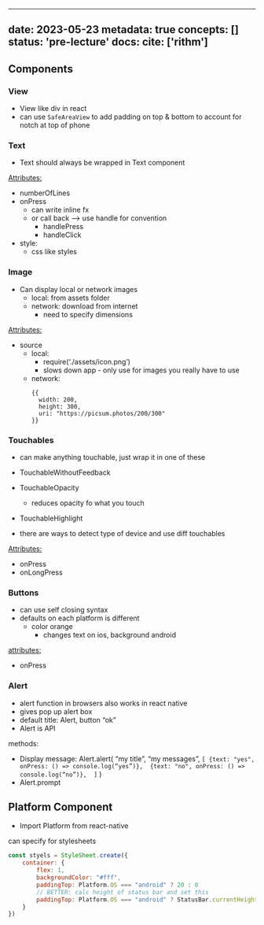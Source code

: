 
---
date: 2023-05-23
metadata: true
concepts: []
status: 'pre-lecture'
docs: 
cite: ['rithm']
---

## Components

### View

- View like div in react
- can use `SafeAreaView` to add padding on top & bottom to account for notch at top of phone

### Text

- Text should always be wrapped in Text component

<u>Attributes:</u>
- numberOfLines
- onPress
	- can write inline fx
	- or call back –> use handle for convention
		- handlePress
		- handleClick
- style:
	- css like styles

### Image

- Can display local or network images
	- local: from assets folder
	- network: download from internet
		- need to specify dimensions 

<u>Attributes:</u>
- source
	- local: 
		- require(‘./assets/icon.png’)
		- slows down app - only use for images you really have to use
	- network:
	  ```
	  {{
	    width: 200,
	    height: 300,
	    uri: "https://picsum.photos/200/300"
	  }}
		```

### Touchables

- can make anything touchable, just wrap it in one of these
- TouchableWithoutFeedback
- TouchableOpacity
	- reduces opacity fo what you touch
- TouchableHighlight

- there are ways to detect type of device and use diff touchables

<u>Attributes:</u>
- onPress
- onLongPress


### Buttons

- can use self closing syntax
- defaults on each platform is different
	- color orange
		- changes text on ios, background android

<u>attributes:</u>
- onPress


### Alert

- alert function in browsers also works in react native
- gives pop up alert box
- default title: Alert, button “ok”
- Alert is API

methods:
- Display message: Alert.alert(
  “my title”, “my messages”, `[
  {text: "yes", onPress: () => console.log(“yes”)}, 
   {text: "no", onPress: () => console.log(“no”)}, 
   ]`
  )
- Alert.prompt


## Platform Component

- Import Platform from react-native

can specify for stylesheets
```js
const styels = StyleSheet.create({
	container: {
		flex: 1,
		backgroundColor: "#fff",
		paddingTop: Platform.OS === "android" ? 20 : 0
		// BETTER: calc height of status bar and set this
		paddingTop: Platform.OS === "android" ? StatusBar.currentHeight : 0
	}
})
```


